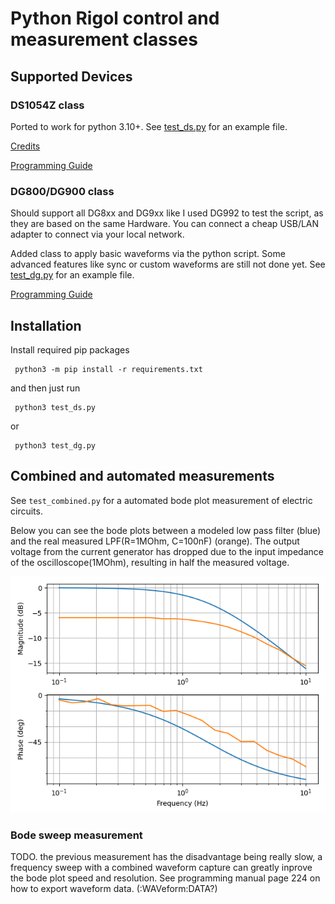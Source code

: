 # Python Rigol control and measurement classes

## Supported Devices

### DS1054Z class

Ported to work for python 3.10+. See [test_ds.py](test_ds.py) for an example file.

[Credits](https://github.com/charkster/rigol_ds1054z)

[Programming Guide](https://beyondmeasure.rigoltech.com/acton/attachment/1579/f-0386/1/-/-/-/-/DS1000Z_Programming%20Guide_EN.pdf)

### DG800/DG900 class

Should support all DG8xx and DG9xx like I used DG992 to test the script, as they are based on the same Hardware. You can connect a cheap USB/LAN adapter to connect via your local network.

Added class to apply basic waveforms via the python script. Some advanced features like sync or custom waveforms are still not done yet.
See [test_dg.py](test_dg.py) for an example file.

[Programming Guide](https://beyondmeasure.rigoltech.com/acton/attachment/1579/f-08aa/0/-/-/-/-/DG900_ProgrammingGuide_EN.pdf)

## Installation

Install required pip packages

```shell
 python3 -m pip install -r requirements.txt
```

and then just run

```shell
 python3 test_ds.py
```

or

```shell
 python3 test_dg.py
```

## Combined and automated measurements

See ```test_combined.py``` for a automated bode plot measurement of electric circuits.

Below you can see the bode plots between a modeled low pass filter (blue) and the real measured LPF(R=1MOhm, C=100nF) (orange). The output voltage from the current generator has dropped due to the input impedance of the oscilloscope(1MOhm), resulting in half the measured voltage.

![](BodePlot_lowpass.png)

### Bode sweep measurement

TODO. the previous measurement has the disadvantage being really slow, a frequency sweep with a combined waveform capture can greatly inprove the bode plot speed and resolution. See programming manual page 224 on how to export waveform data. (:WAVeform:DATA?)
